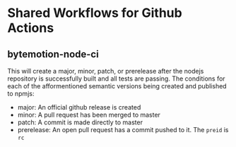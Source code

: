 # Shared Workflows for Github Actions


## bytemotion-node-ci
This will create a major, minor, patch, or prerelease after the nodejs repository is successfully built and all tests are passing.
The conditions for each of the afformentioned semantic versions being created and published to npmjs:
- major: An official github release is created
- minor: A pull request has been merged to master
- patch: A commit is made directly to master
- prerelease: An open pull request has a commit pushed to it. The `preid` is `rc`